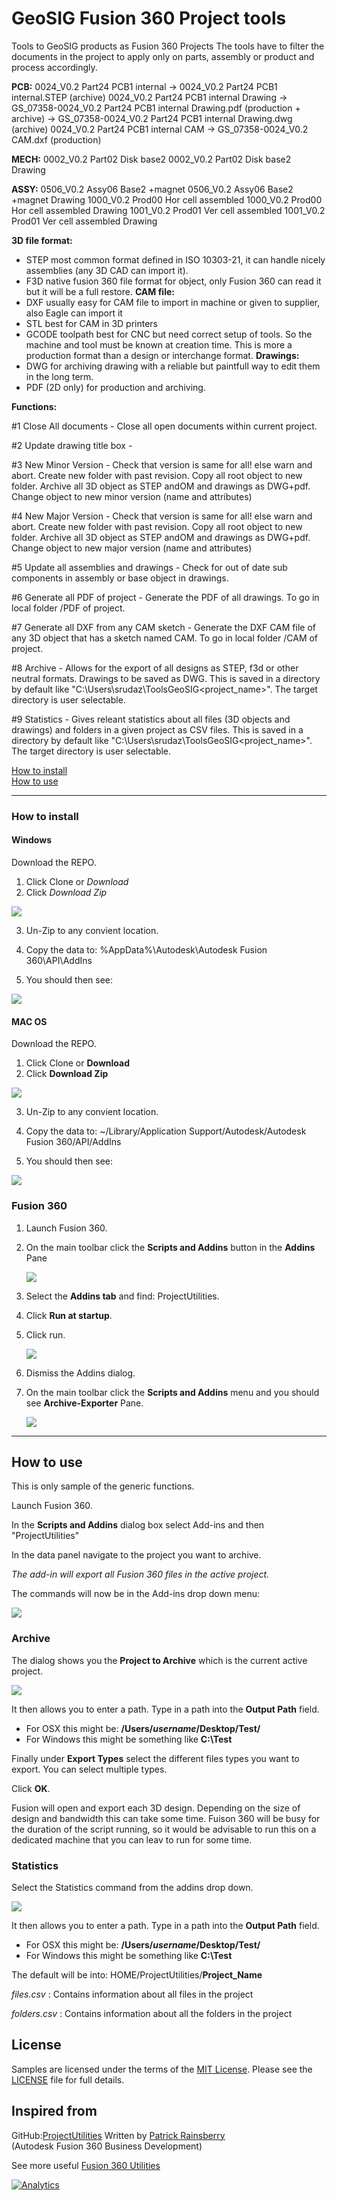 # GeoSIG Fusion 360 Project tools
Tools to GeoSIG products as Fusion 360 Projects
The tools have to filter the documents in the project to apply only on parts, assembly or product and process accordingly.

**PCB:**
0024_V0.2 Part24 PCB1 internal             -> 0024_V0.2 Part24 PCB1 internal.STEP (archive)
0024_V0.2 Part24 PCB1 internal Drawing     -> GS_07358-0024_V0.2 Part24 PCB1 internal Drawing.pdf (production + archive)
                                           -> GS_07358-0024_V0.2 Part24 PCB1 internal Drawing.dwg (archive)
0024_V0.2 Part24 PCB1 internal CAM         -> GS_07358-0024_V0.2 CAM.dxf (production)

**MECH:**
0002_V0.2 Part02 Disk base2
0002_V0.2 Part02 Disk base2 Drawing

**ASSY:**
0506_V0.2 Assy06 Base2 +magnet
0506_V0.2 Assy06 Base2 +magnet Drawing
1000_V0.2 Prod00 Hor cell assembled
1000_V0.2 Prod00 Hor cell assembled Drawing
1001_V0.2 Prod01 Ver cell assembled
1001_V0.2 Prod01 Ver cell assembled Drawing

**3D file format:**
- STEP most common format defined in  ISO 10303-21, it can handle nicely assemblies (any 3D CAD can import it).
- F3D  native fusion 360 file format for object, only Fusion 360 can read it but it will be a full restore.
**CAM file:**
- DXF usually easy for CAM file to import in machine or given to supplier, also Eagle can import it
- STL best for CAM in 3D printers
- GCODE toolpath best for CNC but need correct setup of tools. So the machine and tool must be known at creation time. 
  This is more a production format than a design or interchange format.
**Drawings:**
- DWG for archiving drawing with a reliable but paintfull way to edit them in the long term.
- PDF (2D only) for production and archiving.

**Functions:**

#1 Close All documents - Close all open documents within current project.

#2 Update drawing title box - 

#3 New Minor Version - 
Check that version is same for all! else warn and abort.
Create new folder with past revision.
Copy all root object to new folder.
Archive all 3D object as STEP andOM and drawings as DWG+pdf.
Change object to new minor version (name and attributes)

#4 New Major Version - 
Check that version is same for all! else warn and abort.
Create new folder with past revision.
Copy all root object to new folder.
Archive all 3D object as STEP andOM and drawings as DWG+pdf.
Change object to new major version (name and attributes)

#5 Update all assemblies and drawings - 
Check for out of date sub components in assembly or base object in drawings.

#6 Generate all PDF of project - 
Generate the PDF of all drawings.
To go in local folder /PDF of project.

#7 Generate all DXF from any CAM sketch -
Generate the DXF CAM file of any 3D object that has a sketch named CAM.
To go in local folder /CAM of project.

#8 Archive - Allows for the export of all designs as STEP, f3d or other neutral formats.
<FUTURE> Drawings to be saved as DWG.
This is saved in a directory by default like "C:\Users\srudaz\ToolsGeoSIG\<project_name>". 
The target directory is user selectable.

#9 Statistics - Gives releant statistics about all files (3D objects and drawings) and folders in a given project as CSV files.
This is saved in a directory by default like "C:\Users\srudaz\ToolsGeoSIG\<project_name>". 
The target directory is user selectable.

[How to install](#How-to-install)  
[How to use](#How-to-use)

----

### How to install<a name="How-to-install"></a>
#### Windows
Download the REPO.  

1. Click Clone or *Download*  
2. Click *Download Zip*  

![](resources/download.png)

3. Un-Zip to any convient location.
4. Copy the data to: %AppData%\Autodesk\Autodesk Fusion 360\API\AddIns

5. You should then see:

![](resources/windows-result.png)

#### MAC OS
Download the REPO.  

1. Click Clone or **Download**  
2. Click **Download Zip**  

![](resources/download.png)

3. Un-Zip to any convient location.
4. Copy the data to: ~/Library/Application Support/Autodesk/Autodesk Fusion 360/API/AddIns

5. You should then see:

![](resources/osx-result.png)

### Fusion 360  

1. Launch Fusion 360.
2. On the main toolbar click the **Scripts and Addins** button in the **Addins** Pane

	![](resources/scripts-addins.png)

3. Select the **Addins tab** and find: ProjectUtilities.  
4. Click **Run at startup**. 
5. Click run.  
 
	![](resources/archiver-addin.png)

6. Dismiss the Addins dialog.  
7.  On the main toolbar click the **Scripts and Addins** menu and you should see **Archive-Exporter** Pane.

	![](resources/drop_down_menu.png)

----

## How to use<a name="How-to-use"></a>

This is only sample of the generic functions.

Launch Fusion 360.

In the **Scripts and Addins** dialog box select Add-ins and then "ProjectUtilities"

In the data panel navigate to the project you want to archive.

_The add-in will export all Fusion 360 files in the active project._

The commands will now be in the Add-ins drop down menu:

![](resources/drop_down_menu.png)


### Archive
The dialog shows you the **Project to Archive** which is the current active project.

![](resources/dialog.png)

It then allows you to enter a path. Type in a path into the **Output Path** field.
* For OSX this might be: **/Users/*username*/Desktop/Test/**
* For Windows this might be something like **C:\Test**

Finally under **Export Types** select the different files types you want to export.  You can select multiple types.

Click **OK**.

Fusion will open and export each 3D design. Depending on the size of design and bandwidth this can take some time. Fuison 360 will be busy for the duration of the script running, so it would be advisable to run this on a dedicated machine that you can leav to run for some time. 

### Statistics
Select the Statistics command from the addins drop down.

![](resources/statistics_menu.png)

It then allows you to enter a path. Type in a path into the **Output Path** field.

* For OSX this might be: **/Users/*username*/Desktop/Test/**
* For Windows this might be something like **C:\Test**

The default will be into: HOME/ProjectUtilities/**Project_Name**

_files.csv_ : Contains information about all files in the project

_folders.csv_ : Contains information about all the folders in the project


## License
Samples are licensed under the terms of the [MIT License](http://opensource.org/licenses/MIT). Please see the [LICENSE](LICENSE) file for full details.

## Inspired from 

GitHub:[ProjectUtilities](https://github.com/tapnair/ProjectUtilities)
Written by [Patrick Rainsberry](https://twitter.com/prrainsberry) <br /> (Autodesk Fusion 360 Business Development)

See more useful [Fusion 360 Utilities](https://tapnair.github.io/index.html)

[![Analytics](https://ga-beacon.appspot.com/UA-41076924-3/ProjectUtilities)](https://github.com/igrigorik/ga-beacon)


